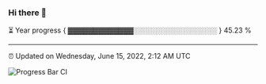 ### Hi there 👋

⏳ Year progress { ▓▓▓▓▓▓▓▓▓▓▓▓▓░░░░░░░░░░░░░░░░░ } 45.23 %

---

⏰ Updated on Wednesday, June 15, 2022, 2:12 AM UTC

![Progress Bar CI](https://github.com/arthurbuhl/arthurbuhl/workflows/Progress%20Bar%20CI/badge.svg)
